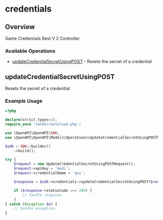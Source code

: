 # credentials

## Overview

Game Credentials Rest V 2 Controller

### Available Operations

* [updateCredentialSecretUsingPOST](#updatecredentialsecretusingpost) - Resets the secret of a credential

## updateCredentialSecretUsingPOST

Resets the secret of a credential

### Example Usage

```php
<?php

declare(strict_types=1);
require_once 'vendor/autoload.php';

use \OpenAPI\OpenAPI\SDK;
use \OpenAPI\OpenAPI\Models\Operations\UpdateCredentialSecretUsingPOSTRequest;

$sdk = SDK::builder()
    ->build();

try {
    $request = new UpdateCredentialSecretUsingPOSTRequest();
    $request->apiKey = 'modi';
    $request->credentialName = 'qui';

    $response = $sdk->credentials->updateCredentialSecretUsingPOST($request);

    if ($response->statusCode === 200) {
        // handle response
    }
} catch (Exception $e) {
    // handle exception
}
```
